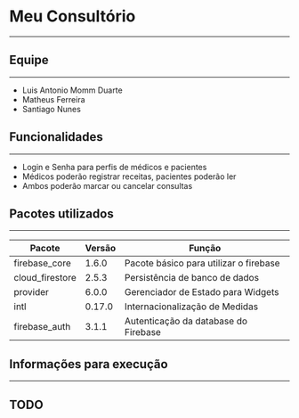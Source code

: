 # Meu Consultório

***

## Equipe

***

- Luis Antonio Momm Duarte
- Matheus Ferreira
- Santiago Nunes

## Funcionalidades

***

- Login e Senha para perfis de médicos e pacientes
- Médicos poderão registrar receitas, pacientes poderão ler
- Ambos poderão marcar ou cancelar consultas

## Pacotes utilizados

***

| Pacote | Versão | Função |
| ---| --- | --- |
| firebase_core | 1.6.0 | Pacote básico para utilizar o firebase |
| cloud_firestore | 2.5.3 | Persistência de banco de dados | 
| provider | 6.0.0 | Gerenciador de Estado para Widgets | 
| intl | 0.17.0 | Internacionalização de Medidas | 
| firebase_auth | 3.1.1 | Autenticação da database do Firebase

## Informações para execução

***

## TODO 



